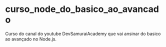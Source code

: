 # curso_node_do_basico_ao_avancado
Curso do canal do youtube  DevSamuraiAcademy que vai ansinar do basico ao avançado no Node.js.
